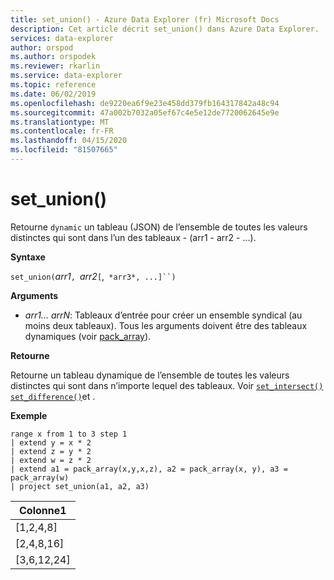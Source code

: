 ```yaml
---
title: set_union() - Azure Data Explorer (fr) Microsoft Docs
description: Cet article décrit set_union() dans Azure Data Explorer.
services: data-explorer
author: orspod
ms.author: orspodek
ms.reviewer: rkarlin
ms.service: data-explorer
ms.topic: reference
ms.date: 06/02/2019
ms.openlocfilehash: de9220ea6f9e23e458dd379fb164317842a48c94
ms.sourcegitcommit: 47a002b7032a05ef67c4e5e12de7720062645e9e
ms.translationtype: MT
ms.contentlocale: fr-FR
ms.lasthandoff: 04/15/2020
ms.locfileid: "81507665"
---
```

# <a name="set_union"></a>set_union()

Retourne `dynamic` un tableau (JSON) de l’ensemble de toutes les valeurs distinctes qui sont dans l’un des tableaux - (arr1 - arr2 - ...).

**Syntaxe**

`set_union(`*arr1*`, `*arr2*`[`,` *arr3*, ...]``)`

**Arguments**

* *arr1... arrN*: Tableaux d’entrée pour créer un ensemble syndical (au moins deux tableaux). Tous les arguments doivent être des tableaux dynamiques (voir [pack_array](packarrayfunction.md)). 

**Retourne**

Retourne un tableau dynamique de l’ensemble de toutes les valeurs distinctes qui sont dans n’importe lequel des tableaux. Voir [`set_intersect()`](setintersectfunction.md) [`set_difference()`](setdifferencefunction.md)et .

**Exemple**

```kusto
range x from 1 to 3 step 1
| extend y = x * 2
| extend z = y * 2
| extend w = z * 2
| extend a1 = pack_array(x,y,x,z), a2 = pack_array(x, y), a3 = pack_array(w)
| project set_union(a1, a2, a3)
```

|Colonne1|
|---|
|[1,2,4,8]|
|[2,4,8,16]|
|[3,6,12,24]|